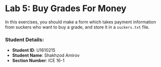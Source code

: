 # Lab 5: Buy Grades For Money

In this exercises, you should make a form which takes payment information from suckers who want to buy a grade, and store it in a `suckers.txt` file.


### Student Details:

- **Student ID**: U1610215	
- **Student Name**: Shakhzod Amirov
- **Section Number**: ICE 16-1 
